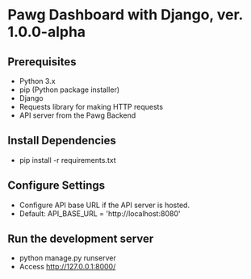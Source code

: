 # Pawg Dashboard with Django, ver. 1.0.0-alpha

## Prerequisites

- Python 3.x
- pip (Python package installer)
- Django
- Requests library for making HTTP requests
- API server from the Pawg Backend

## Install Dependencies

- pip install -r requirements.txt

## Configure Settings

- Configure API base URL if the API server is hosted.
- Default: API_BASE_URL = 'http://localhost:8080'

## Run the development server

- python manage.py runserver
- Access http://127.0.0.1:8000/